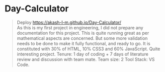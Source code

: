 # Day-Calculator

> Deploy https://akash-l-m.github.io/Day-Calculator/ <br />
> As this is my first project in engineering, I did not prepare any documentation for this project.
> This is quite running great as per mathematical aspects are concerned. But some more validation needs to be done to make it fully functional, and ready to go.
> It is constituted with 30% of HTML, 10% CSS3 and 60% JavaScript.
> Quite interesting project.
> Tenure: 1 day of coding + 7 days of literature review and discussion with team mate.
> Team size: 2
> Tool Stack: VS Code. 
